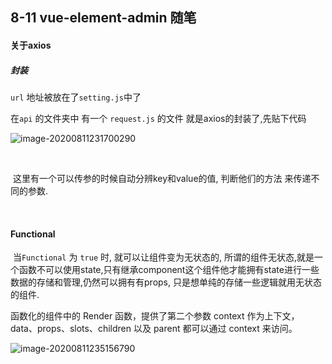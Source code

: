 ## 8-11 vue-element-admin 随笔

#### 关于axios

##### 封装

`url` 地址被放在了`setting.js`中了

在`api` 的文件夹中 有一个 `request.js` 的文件 就是axios的封装了,先贴下代码

![image-20200811231700290](C:\Users\dell\AppData\Roaming\Typora\typora-user-images\image-20200811231700290.png)

​	

​		这里有一个可以传参的时候自动分辨key和value的值, 判断他们的方法 来传递不同的参数.

​		

#### Functional

​	当`Functional` 为 `true` 时, 就可以让组件变为无状态的,  所谓的组件无状态,就是一个函数不可以使用state,只有继承component这个组件他才能拥有state进行一些数据的存储和管理,仍然可以拥有有props, 只是想单纯的存储一些逻辑就用无状态的组件.

函数化的组件中的 Render 函数，提供了第二个参数 context 作为上下文，data、props、slots、children 以及 parent 都可以通过 context 来访问。

![image-20200811235156790](C:\Users\dell\AppData\Roaming\Typora\typora-user-images\image-20200811235156790.png)